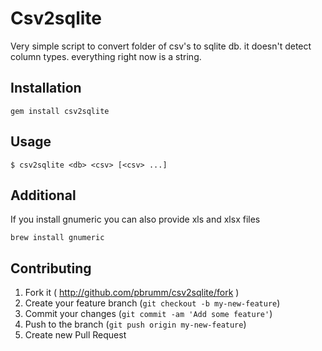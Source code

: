 # Csv2sqlite

Very simple script to convert folder of csv's to sqlite db.   it doesn't detect column types.   everything right now is a string.

## Installation

    gem install csv2sqlite

## Usage

    $ csv2sqlite <db> <csv> [<csv> ...]

## Additional

If you install gnumeric you can also provide xls and xlsx files 

    brew install gnumeric

## Contributing

1. Fork it ( http://github.com/pbrumm/csv2sqlite/fork )
2. Create your feature branch (`git checkout -b my-new-feature`)
3. Commit your changes (`git commit -am 'Add some feature'`)
4. Push to the branch (`git push origin my-new-feature`)
5. Create new Pull Request
